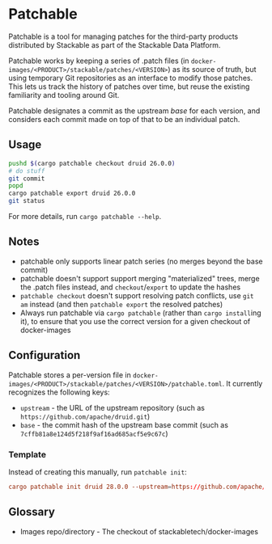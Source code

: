 # Patchable

Patchable is a tool for managing patches for the third-party products distributed by Stackable as part of the Stackable Data Platform.

Patchable works by keeping a series of .patch files (in `docker-images/<PRODUCT>/stackable/patches/<VERSION>`)
as its source of truth, but using temporary Git repositories as an interface to modify those patches.
This lets us track the history of patches over time, but reuse the existing familiarity and tooling around Git.

Patchable designates a commit as the upstream _base_ for each version, and considers each commit made on top of that
to be an individual patch.

## Usage

```sh
pushd $(cargo patchable checkout druid 26.0.0)
# do stuff
git commit
popd
cargo patchable export druid 26.0.0
git status
```

For more details, run `cargo patchable --help`.

## Notes

- patchable only supports linear patch series (no merges beyond the base commit)
- patchable doesn't support support merging "materialized" trees, merge the .patch files instead, and `checkout`/`export` to update the hashes
- `patchable checkout` doesn't support resolving patch conflicts, use `git am` instead (and then `patchable export` the resolved patches)
- Always run patchable via `cargo patchable` (rather than `cargo install`ing it), to ensure that you use the correct version for a given checkout of docker-images

## Configuration

Patchable stores a per-version file in `docker-images/<PRODUCT>/stackable/patches/<VERSION>/patchable.toml`.
It currently recognizes the following keys:

- `upstream` - the URL of the upstream repository (such as `https://github.com/apache/druid.git`)
- `base` - the commit hash of the upstream base commit (such as `7cffb81a8e124d5f218f9af16ad685acf5e9c67c`)

### Template

Instead of creating this manually, run `patchable init`:

```toml
cargo patchable init druid 28.0.0 --upstream=https://github.com/apache/druid.git --base=druid-28.0.0
```

## Glossary

- Images repo/directory - The checkout of stackabletech/docker-images
